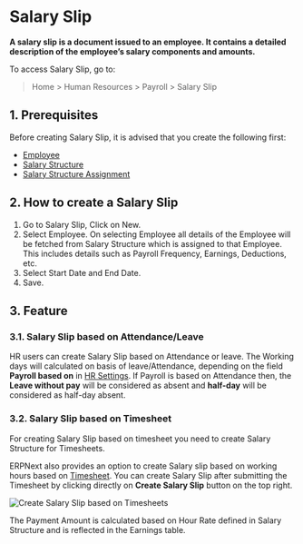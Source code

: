 <!-- add-breadcrumbs -->
# Salary Slip

**A salary slip is a document issued to an employee. It contains a detailed description of the employee’s salary components and amounts.**

To access Salary Slip, go to:
> Home > Human Resources > Payroll > Salary Slip

## 1. Prerequisites
Before creating Salary Slip, it is advised that you create the following first:

* [Employee](/docs/user/manual/en/human-resource/employee)
* [Salary Structure](/docs/user/manual/en/human-resource/salary-structure)
* [Salary Structure Assignment](/docs/user/manual/en/human-resource/salary-structure-assignment)

## 2. How to create a Salary Slip


1. Go to Salary Slip, Click on New.
1. Select Employee. On selecting Employee all details of the Employee will be fetched from Salary Structure which is assigned to that Employee. This includes details such as Payroll Frequency, Earnings, Deductions, etc.
1. Select Start Date and End Date.
1. Save.

## 3. Feature

### 3.1. Salary Slip based on Attendance/Leave

HR users can create Salary Slip based on Attendance or leave.
The Working days will calculated on basis of leave/Attendance, depending on the field **Payroll based on** in [HR Settings](/docs/user/manual/en/human-resource/hr-settings). If Payroll is based on Attendance then, the **Leave without pay** will be considered as absent and **half-day** will be considered as half-day absent.

### 3.2. Salary Slip based on Timesheet

For creating Salary Slip based on timesheet you need to create Salary Structure for Timesheets.

ERPNext also provides an option to create Salary slip based on working hours based on [Timesheet](/docs/user/manual/en/projects/timesheets).
You can create Salary Slip after submitting the Timesheet by clicking directly on **Create Salary Slip** button on the top right.

<img class="screenshot" alt="Create Salary Slip based on Timesheets" src="{{docs_base_url}}/assets/img/human-resources/create-salary-slip-based-on-timesheets.png">

The Payment Amount is calculated based on Hour Rate defined in Salary Structure and is reflected in the Earnings table.

